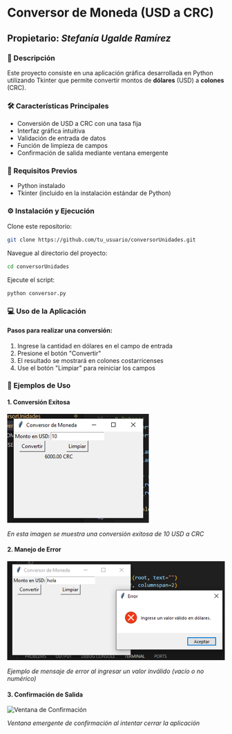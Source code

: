 # Conversor de Moneda (USD a CRC)
## Propietario: *Stefanía Ugalde Ramírez*
### 📝 Descripción
Este proyecto consiste en una aplicación gráfica desarrollada en Python utilizando Tkinter que permite convertir montos de **dólares** (USD) a **colones** (CRC). 
### 🛠️ Características Principales

- Conversión de USD a CRC con una tasa fija
- Interfaz gráfica intuitiva
- Validación de entrada de datos
- Función de limpieza de campos
- Confirmación de salida mediante ventana emergente

### 🚀 Requisitos Previos

- Python instalado
- Tkinter (incluido en la instalación estándar de Python)

### ⚙️ Instalación y Ejecución

Clone este repositorio:

```bash
git clone https://github.com/tu_usuario/conversorUnidades.git
```

Navegue al directorio del proyecto:
```bash
cd conversorUnidades
```

Ejecute el script:
```bash
python conversor.py
```
### 💻 Uso de la Aplicación
#### Pasos para realizar una conversión:

1. Ingrese la cantidad en dólares en el campo de entrada
2. Presione el botón "Convertir"
3. El resultado se mostrará en colones costarricenses
4. Use el botón "Limpiar" para reiniciar los campos

### 📸 Ejemplos de Uso
#### 1. Conversión Exitosa
![Conversión Regular](caso_válido.png)

*En esta imagen se muestra una conversión exitosa de 10 USD a CRC*

#### 2. Manejo de Error
![Error de Entrada](caso_inválido.png)

*Ejemplo de mensaje de error al ingresar un valor inválido (vacío o no numérico)*

#### 3. Confirmación de Salida
![Ventana de Confirmación](confirmación_de_salida.png)

*Ventana emergente de confirmación al intentar cerrar la aplicación*



